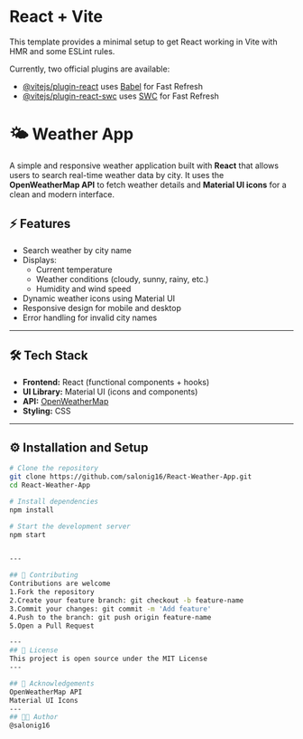 # React + Vite

This template provides a minimal setup to get React working in Vite with HMR and some ESLint rules.

Currently, two official plugins are available:

- [@vitejs/plugin-react](https://github.com/vitejs/vite-plugin-react/blob/main/packages/plugin-react/README.md) uses [Babel](https://babeljs.io/) for Fast Refresh
- [@vitejs/plugin-react-swc](https://github.com/vitejs/vite-plugin-react-swc) uses [SWC](https://swc.rs/) for Fast Refresh


# 🌤️ Weather App

A simple and responsive weather application built with **React** that allows users to search real-time weather data by city. It uses the **OpenWeatherMap API** to fetch weather details and **Material UI icons** for a clean and modern interface.

## ⚡ Features

- Search weather by city name
- Displays:
  - Current temperature
  - Weather conditions (cloudy, sunny, rainy, etc.)
  - Humidity and wind speed
- Dynamic weather icons using Material UI
- Responsive design for mobile and desktop
- Error handling for invalid city names

---

## 🛠 Tech Stack

- **Frontend:** React (functional components + hooks)
- **UI Library:** Material UI (icons and components)
- **API:** [OpenWeatherMap](https://openweathermap.org/)
- **Styling:** CSS

---

## ⚙️ Installation and Setup

```bash
# Clone the repository
git clone https://github.com/salonig16/React-Weather-App.git
cd React-Weather-App

# Install dependencies
npm install

# Start the development server
npm start


---

## 🤝 Contributing
Contributions are welcome
1.Fork the repository
2.Create your feature branch: git checkout -b feature-name
3.Commit your changes: git commit -m 'Add feature'
4.Push to the branch: git push origin feature-name
5.Open a Pull Request

---
## 📜 License
This project is open source under the MIT License
---

## 🙌 Acknowledgements
OpenWeatherMap API
Material UI Icons
---
## 👩‍💻 Author
@salonig16
